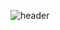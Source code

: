 ![header](https://capsule-render.vercel.app/api?type=waving&text=Code%20Installation%20Instructions&animation=scaleIn&color=gradient&fontColor=000000&customColorList=1&height=150&fontSize=50&fontAlignY=35)
